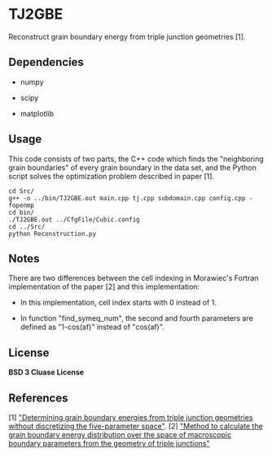 # TJ2GBE
Reconstruct grain boundary energy from triple junction geometries [1].


## Dependencies

- numpy

- scipy

- matplotlib

## Usage
This code consists of two parts, the C++ code which finds the "neighboring grain boundaries" of every grain boundary in the data set, and the Python script solves the optimization problem described in paper [1].

```shell
cd Src/
g++ -o ../bin/TJ2GBE.out main.cpp tj.cpp subdomain.cpp config.cpp -fopenmp
cd bin/
./TJ2GBE.out ../CfgFile/Cubic.config
cd ../Src/
python Reconstruction.py
```

## Notes

There are two differences between the cell indexing in Morawiec's Fortran implementation of the paper [2] and this implementation:

- In this implementation, cell index starts with 0 instead of 1.

- In function "find\_symeq\_num", the second and fourth parameters are defined as "1-cos(af)" instead of "cos(af)".

## License
__BSD 3 Cluase License__

## References
[1]  ["Determining grain boundary energies from triple junction geometries without discretizing the five-parameter space"](https://doi.org/10.1016/j.actamat.2018.12.022).
[2]  ["Method to calculate the grain boundary energy distribution over the space of macroscopic boundary parameters from the geometry of triple junctions"](https://doi.org/10.1016/S1359-6454(00)00126-9)
